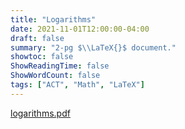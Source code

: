 ```yaml
---
title: "Logarithms"
date: 2021-11-01T12:00:00-04:00
draft: false
summary: "2-pg $\\LaTeX{}$ document."
showtoc: false
ShowReadingTime: false
ShowWordCount: false
tags: ["ACT", "Math", "LaTeX"]
---
```


[logarithms.pdf](https://drive.google.com/file/d/16P6eSQHBtqZtPN4d0kqevMs7rbTaNETB/view?usp=share_link)
